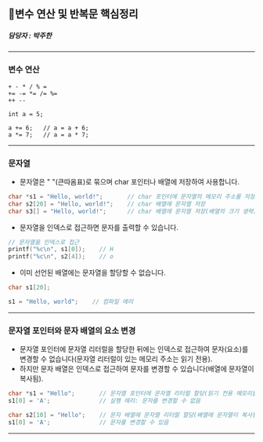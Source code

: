 ## 📌변수 연산 및 반복문 핵심정리

##### 담당자 : 박주한
---------------
### 변수 연산
```
+ - * / % =
+= -= *= /= %=
++ --

int a = 5;

a += 6;   // a = a + 6;
a *= 7;   // a = a * 7;
```

---------------
### 문자열

+ 문자열은 " "(큰따옴표)로 묶으며 char 포인터나 배열에 저장하여 사용합니다.

```c
char *s1 = "Hello, world!";       // char 포인터에 문자열의 메모리 주소를 저장
char s2[20] = "Hello, world!";    // char 배열에 문자열 저장
char s3[] = "Hello, world!";      // char 배열에 문자열 저장(배열의 크기 생략)
```
+ 문자열을 인덱스로 접근하면 문자를 출력할 수 있습니다.

```c
// 문자열을 인덱스로 접근
printf("%c\n", s1[0]);    // H
printf("%c\n", s2[4]);    // o
```
+ 이미 선언된 배열에는 문자열을 할당할 수 없습니다.

```c
char s1[20];

s1 = "Hello, world";    // 컴파일 에러
```
---------------
### 문자열 포인터와 문자 배열의 요소 변경

+ 문자열 포인터에 문자열 리터럴을 할당한 뒤에는 인덱스로 접근하여 문자(요소)를 변경할 수 없습니다(문자열 리터럴이 있는 메모리 주소는 읽기 전용). 
+ 하지만 문자 배열은 인덱스로 접근하여 문자를 변경할 수 있습니다(배열에 문자열이 복사됨).

```c
char *s1 = "Hello";       // 문자열 포인터에 문자열 리터럴 할당(읽기 전용 메모리를 가리킴)
s1[0] = 'A';              // 실행 에러: 문자를 변경할 수 없음

char s2[10] = "Hello";    // 문자 배열에 문자열 리터럴 할당(배열에 문자열이 복사됨)
s1[0] = 'A';              // 문자를 변경할 수 있음
```
---------------
